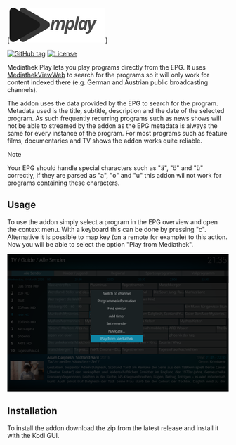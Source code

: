 [![mplay logo](resources/assets/logo.svg)]

[![GitHub tag](https://img.shields.io/github/tag/yloose/mplay?include_prereleases=&sort=semver&color=blue)](https://github.com/yloose/mplay/releases/)
[![License](https://img.shields.io/badge/License-GPL--3-blue)](LICENSE)

Mediathek Play lets you play programs directly from the EPG. It uses [MediathekViewWeb](https://mediathekviewweb.de) to search for the programs
so it will only work for content indexed there (e.g. German and Austrian public broadcasting channels).

The addon uses the data provided by the EPG to search for the program. Metadata used is the title, subtitle, description and the
date of the selected program. As such frequently recurring programs such as news shows will not be able to streamed
by the addon as the EPG metadata is always the same for every instance of the program. For most programs such as feature films,
documentaries and TV shows the addon works quite reliable.

> [!NOTE]
> Your EPG should handle special characters such as "ä", "ö" and "ü" correctly, if they are parsed as "a", "o" and "u" this 
> addon wil not work for programs containing these characters.

## Usage

To use the addon simply select a program in the EPG overview and open the context menu. With a keyboard this can be done
by pressing "c". Alternative it is possible to map key (on a remote for example) to this action. Now you will be able to select
the option "Play from Mediathek".

![Screenshot](resources/assets/screenshot.png)

## Installation

To install the addon download the zip from the latest release and install it with the Kodi GUI.
